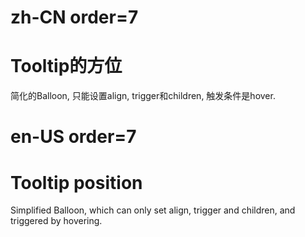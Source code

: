 # zh-CN order=7

# Tooltip的方位

简化的Balloon, 只能设置align, trigger和children, 触发条件是hover.

# en-US order=7

# Tooltip position

Simplified Balloon, which can only set align, trigger and children, and triggered by hovering.
